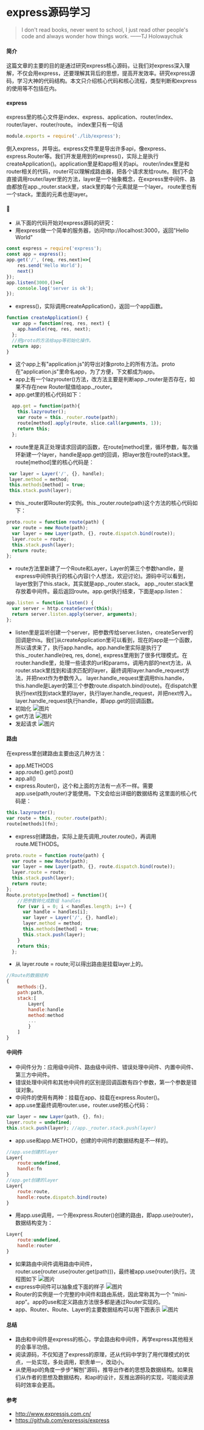 # express源码学习
> I don't read books, never went to school, I just read other people's code and always wonder how things work. 
  ——TJ Holowaychuk

#### 简介
这篇文章的主要的目的是通过研究express核心源码，让我们对express深入理解，不仅会用express，还要理解其背后的思想，提高开发效率。研究express源码，学习大神的代码结构。本文只介绍核心代码和核心流程，类型判断和express的使用等不包括在内。
#### express
express里的核心文件是index、express、application、router/index、router/layer、router/route。
index里只有一句话
```javascript
module.exports = require('./lib/express');
```
倒入express，并导出。express文件里是导出许多api，像express、express.Router等。我们开发是用到的express()，实际上是执行createApplication()。application里是和app相关的api。
router/index里是和router相关的代码，router可以理解成路由器，把各个请求发给route。我们不会直接调用router/layer里的方法，layer是一个抽象概念，在express里中间件、路由都放在app._router.stack里，stack里的每个元素就是一个layer。
route里也有一个stack，里面的元素也是layer。
#### 🌰
* 从下面的代码开始对express源码的研究：
* 用express做一个简单的服务器，访问http://localhost:3000，返回"Hello World"
```javascript
const express = require('express');
const app = express();
app.get('/', (req, res,next)=>{
    res.send('Hello World');
    next()
});
app.listen(3000,()=>{
    console.log('server is ok');
});
```
* express()，实际调用createApplication()，返回一个app函数。
```javascript
function createApplication() {
  var app = function(req, res, next) {
    app.handle(req, res, next);
  };
  //把proto的方法给app等初始化操作。
  return app;
}
```
* 这个app上有"application.js"的导出对象proto上的所有方法。proto在"application.js"里命名app，为了方便，下文都成为app。
* app上有一个lazyrouter()方法，改方法主要是判断app._router是否存在，如果不存在new Router赋值给app._router。
* app.get里的核心代码如下：
```javascript
  app.get = function(path){
    this.lazyrouter();
    var route = this._router.route(path);
    route[method].apply(route, slice.call(arguments, 1));
    return this;
  };
```
* route里是真正处理请求回调的函数，在route[method]里，循环参数，每次循环新建一个layer，handle是app.get的回调，把layer放在route的stack里。route[method]里的核心代码是：
```javascript
 var layer = Layer('/', {}, handle);
 layer.method = method;
 this.methods[method] = true;
 this.stack.push(layer);
```
* this._router即Router的实例。this._router.route(path)这个方法的核心代码如下：
```javascript
proto.route = function route(path) {
  var route = new Route(path);
  var layer = new Layer(path, {}, route.dispatch.bind(route));
  layer.route = route;
  this.stack.push(layer);
  return route;
};
```
* route方法里新建了一个Route和Layer，Layer的第三个参数handle，是express中间件执行的核心内容(个人想法，欢迎讨论)。源码中可以看到，layer放到了this.stack，其实就是app._router.stack。
app._router.stack里存放着中间件。最后返回route。app.get执行结束，下面是app.listen：
```javascript
app.listen = function listen() {
  var server = http.createServer(this);
  return server.listen.apply(server, arguments);
};
```
* listen里是监听创建一个server，把参数传给server.listen，createServer的回调是this。我们从createApplication里可以看到，现在的app是一个函数，所以请求来了，执行app.handle。app.handle里实际是执行了this._router.handle(req, res, done),
express里用到了很多代理模式。在router.handle里，处理一些请求的url和params，调用内部的next方法，从router.stack里找到和请求匹配的layer，最终调用layer.handle_request方法，并把next作为参数传入。
layer.handle_request里调用this.handle，this.handle是Layer的第三个参数route.dispatch.bind(route)。在dispatch里执行next找到stack里的layer，执行layer.handle_request，并把next传入。layer.handle_request执行handle，即app.get的回调函数。
* 初始化
![图片](./create.png)
* get方法
![图片](./get.png)
* 发起请求
![图片](./action.png)
#### 路由
在express里创建路由主要由这几种方法：
* app.METHODS
* app.route().get().post()
* app.all()
* express.Router()，这个和上面的方法有一点不一样。需要app.use(path,router)才能使用。下文会给出详细的数据结构
这里面的核心代码是：
```javascript
this.lazyrouter();
var route = this._router.route(path);
route[methods](fn);
```
* express创建路由，实际上是先调用_router.route()，再调用route.METHODS。
```javascript
proto.route = function route(path) {
  var route = new Route(path);
  var layer = new Layer(path, {}, route.dispatch.bind(route));
  layer.route = route;
  this.stack.push(layer);
  return route;
};
Route.prototype[method] = function(){
    //把参数转化成数组 handles
    for (var i = 0; i < handles.length; i++) {
      var handle = handles[i];
      var layer = Layer('/', {}, handle);
      layer.method = method;
      this.methods[method] = true;
      this.stack.push(layer);
    }
    return this;
  };
```
* 从 layer.route = route;可以得出路由是挂载layer上的。
```javascript
//Route的数据结构
{
    methods:{},
    path:path,
    stack:[
        Layer{
        handle:handle
        method:method
        ...
        }
    ]
}
```
#### 中间件
* 中间件分为：应用级中间件、路由级中间件、错误处理中间件、内置中间件、第三方中间件。
* 错误处理中间件和其他中间件的区别是回调函数有四个参数，第一个参数是错误对象。
* 中间件的使用有两种：挂载在app、挂载在express.Router()。
* app.use里最终调用router.use，router.use的核心代码：
```javascript
var layer = new Layer(path, {}, fn);
layer.route = undefined;
this.stack.push(layer); //app._router.stack.push(layer)
```
* app.use和app.METHOD，创建的中间件的数据结构是不一样的。
```javascript
//app.use创建的layer
Layer{
    route:undefined,
    handle:fn
}
//app.get创建的layer
Layer{
    route:route,
    handle:route.dispatch.bind(route)
}
```
* 用app.use调用，一个用express.Router()创建的路由，即app.use(router)，数据结构变为：
```javascript
Layer{
    route:undefined,
    handle:router
}
```
* 如果路由中间件调用路由中间件，router.use(router.use(router.get(path)))，最终被app.use(router)执行。流程图如下
![图片](./router.jpg)
* express中间件可以抽象成下面的样子
![图片](./middleware.png)
* Router的实例是一个完整的中间件和路由系统，因此常称其为一个 “mini-app”。app的use和定义路由方法很多都是通过Router实现的。
* app、Router、Route、Layer的主要数据结构可以用下图表示
![图片](./data.png)
#### 总结
* 路由和中间件是express的核心，学会路由和中间件，再学express其他相关的会事半功倍。
* 阅读源码，不仅知道了express的原理，还从代码中学到了用代理模式的优点，一处实现，多处调用，职责单一，改动小。
* 从使用api的角度一步步"解刨"源码，推导出作者的思想及数据结构。如果我们从作者的思想及数据结构，和api的设计，反推出源码的实现，可能阅读源码时效率会更高。
#### 参考
* http://www.expressjs.com.cn/
* https://github.com/expressjs/express




